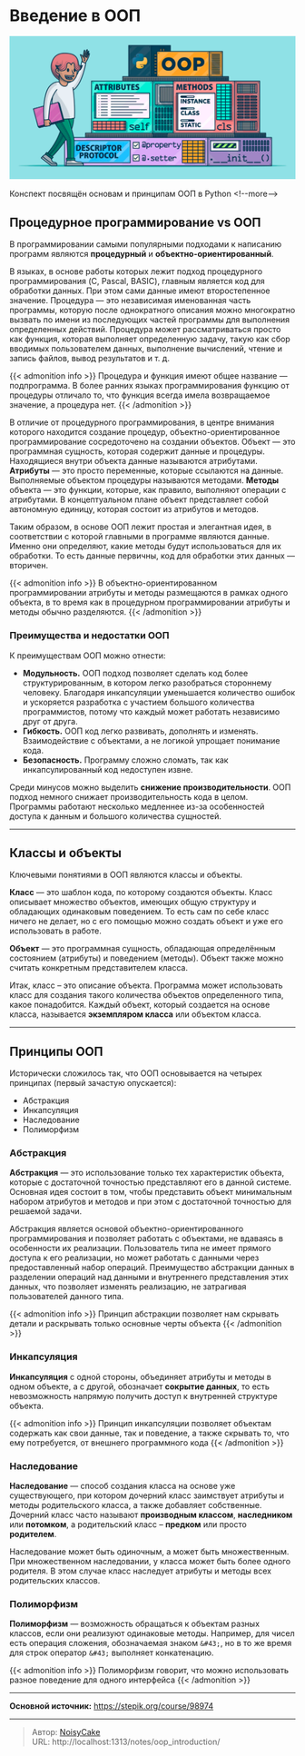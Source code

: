 # Введение в ООП


![](images/feature.png)

Конспект посвящён основам и принципам ООП в Python
&lt;!--more--&gt;

## Процедурное программирование vs ООП

В программировании самыми популярными подходами к написанию программ являются **процедурный** и **объектно-ориентированный**. 

В языках, в основе работы которых лежит подход процедурного программирования (C, Pascal, BASIC), главным является код для обработки данных. При этом сами данные имеют второстепенное значение. Процедура — это независимая именованная часть программы, которую после однократного описания можно многократно вызвать по имени из последующих частей программы для выполнения определенных действий. Процедура может рассматриваться просто как функция, которая выполняет определенную задачу, такую как сбор вводимых пользователем данных, выполнение вычислений, чтение и запись файлов, вывод результатов и т. д.

{{&lt; admonition info &gt;}}
Процедура и функция имеют общее название — подпрограмма. В более ранних языках программирования функцию от процедуры отличало то, что функция всегда имела возвращаемое значение, а процедура нет.
{{&lt; /admonition &gt;}}

В отличие от процедурного программирования, в центре внимания которого находится создание процедур, объектно-ориентированное программирование сосредоточено на создании объектов. Объект — это программная сущность, которая содержит данные и процедуры. Находящиеся внутри объекта данные называются атрибутами. **Атрибуты** — это просто переменные, которые ссылаются на данные. Выполняемые объектом процедуры называются методами. **Методы** объекта — это функции, которые, как правило, выполняют операции с атрибутами. В концептуальном плане объект представляет собой автономную единицу, которая состоит из атрибутов и методов.

Таким образом, в основе ООП лежит простая и элегантная идея, в соответствии с которой главными в программе являются данные. Именно они определяют, какие методы будут использоваться для их обработки. То есть данные первичны, код для обработки этих данных — вторичен.

{{&lt; admonition info &gt;}}
В объектно-ориентированном программировании атрибуты и методы размещаются в рамках одного объекта, в то время как в процедурном программировании атрибуты и методы обычно разделяются.
{{&lt; /admonition &gt;}}

### Преимущества и недостатки ООП

К преимуществам ООП можно отнести:
* **Модульность.** ООП подход позволяет сделать код более структурированным, в котором легко разобраться стороннему человеку. Благодаря инкапсуляции уменьшается количество ошибок и ускоряется разработка с участием большого количества программистов, потому что каждый может работать независимо друг от друга.
* **Гибкость.** ООП код легко развивать, дополнять и изменять. Взаимодействие с объектами, а не логикой упрощает понимание кода.
* **Безопасность.** Программу сложно сломать, так как инкапсулированный код недоступен извне.

Среди минусов можно выделить **снижение производительности**. ООП подход немного снижает производительность кода в целом. Программы работают несколько медленнее из-за особенностей доступа к данным и большого количества сущностей.

---
## Классы и объекты

Ключевыми понятиями в ООП являются классы и объекты. 

**Класс** — это шаблон кода, по которому создаются объекты. Класс описывает множество объектов, имеющих общую структуру и обладающих одинаковым поведением. То есть сам по себе класс ничего не делает, но с его помощью можно создать объект и уже его использовать в работе.

**Объект** — это программная сущность, обладающая определённым состоянием (атрибуты) и поведением (методы). Объект также можно считать конкретным представителем класса.

Итак, класс – это описание объекта. Программа может использовать класс для создания такого количества объектов определенного типа, какое понадобится. Каждый объект, который создается на основе класса, называется **экземпляром класса** или объектом класса.

---
## Принципы ООП

Исторически сложилось так, что ООП основывается на четырех принципах (первый зачастую опускается): 
* Абстракция
* Инкапсуляция
* Наследование
* Полиморфизм

### Абстракция
**Абстракция** — это использование только тех характеристик объекта, которые с достаточной точностью представляют его в данной системе. Основная идея состоит в том, чтобы представить объект минимальным набором атрибутов и методов и при этом с достаточной точностью для решаемой задачи.

Абстракция является основой объектно-ориентированного программирования и позволяет работать с объектами, не вдаваясь в особенности их реализации. Пользователь типа не имеет прямого доступа к его реализации, но может работать с данными через предоставленный набор операций. Преимущество абстракции данных в разделении операций над данными и внутреннего представления этих данных, что позволяет изменять реализацию, не затрагивая пользователей данного типа.

{{&lt; admonition info &gt;}}
Принцип абстракции позволяет нам скрывать детали и раскрывать только основные черты объекта
{{&lt; /admonition &gt;}}

### Инкапсуляция
**Инкапсуляция** с одной стороны, объединяет атрибуты и методы в одном объекте, а с другой, обозначает **сокрытие данных**, то есть невозможность напрямую получить доступ к внутренней структуре объекта. 

{{&lt; admonition info &gt;}}
Принцип инкапсуляции позволяет объектам содержать как свои данные, так и поведение, а также скрывать то, что ему потребуется, от внешнего программного кода
{{&lt; /admonition &gt;}}

### Наследование
**Наследование** — способ создания класса на основе уже существующего, при котором дочерний класс заимствует атрибуты и методы родительского класса, а также добавляет собственные. Дочерний класс часто называют **производным классом**, **наследником** или **потомком**, а родительский класс – **предком** или просто **родителем**.

Наследование может быть одиночным, а может быть множественным. При множественном наследовании, у класса может быть более одного родителя. В этом случае класс наследует атрибуты и методы всех родительских классов. 

### Полиморфизм
**Полиморфизм** — возможность обращаться к объектам разных классов, если они реализуют одинаковые методы. Например, для чисел есть операция сложения, обозначаемая знаком `&#43;`, но в то же время для строк оператор `&#43;` выполняет конкатенацию. 

{{&lt; admonition info &gt;}}
Полиморфизм говорит, что можно использовать разное поведение для одного интерфейса
{{&lt; /admonition &gt;}}

---

**Основной источник:** https://stepik.org/course/98974

---

> Автор: [NoisyCake](https://t.me/noisycake)  
> URL: http://localhost:1313/notes/oop_introduction/  


